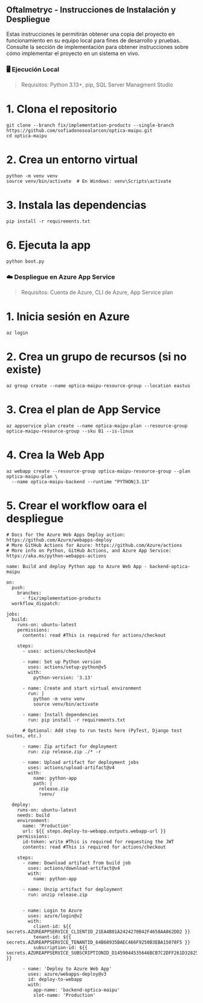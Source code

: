 ## Oftalmetryc - Instrucciones de Instalación y Despliegue

Estas instrucciones le permitirán obtener una copia del proyecto en funcionamiento en su equipo local para fines de desarrollo y pruebas. Consulte la sección de implementación para obtener instrucciones sobre cómo implementar el proyecto en un sistema en vivo.

### 🖥️  Ejecución Local 
> Requisitos: Python 3.13+, pip, SQL Server Managment Studio

# 1. Clona el repositorio
```
git clone --branch fix/implementation-products --single-branch https://github.com/sofiadonosoalarcon/optica-maipu.git 
cd optica-maipu
```
# 2. Crea un entorno virtual
```
python -m venv venv
source venv/bin/activate  # En Windows: venv\Scripts\activate
```
# 3. Instala las dependencias
```
pip install -r requirements.txt
```
# 6. Ejecuta la app
```
python boot.py
```
### ☁️  Despliegue en Azure App Service
> Requisitos: Cuenta de Azure, CLI de Azure, App Service plan
# 1. Inicia sesión en Azure
```
az login
```
# 2. Crea un grupo de recursos (si no existe)
```
az group create --name optica-maipu-resource-group --location eastus
```
# 3. Crea el plan de App Service
```
az appservice plan create --name optica-maipu-plan --resource-group optica-maipu-resource-group --sku B1 --is-linux
```
# 4. Crea la Web App
```
az webapp create --resource-group optica-maipu-resource-group --plan optica-maipu-plan \
  --name optica-maipu-backend --runtime "PYTHON|3.13" 
```
# 5. Crear el workflow oara el despliegue
```
# Docs for the Azure Web Apps Deploy action: https://github.com/Azure/webapps-deploy
# More GitHub Actions for Azure: https://github.com/Azure/actions
# More info on Python, GitHub Actions, and Azure App Service: https://aka.ms/python-webapps-actions

name: Build and deploy Python app to Azure Web App - backend-optica-maipu

on:
  push:
    branches:
      - fix/implementation-products
  workflow_dispatch:

jobs:
  build:
    runs-on: ubuntu-latest
    permissions:
      contents: read #This is required for actions/checkout

    steps:
      - uses: actions/checkout@v4

      - name: Set up Python version
        uses: actions/setup-python@v5
        with:
          python-version: '3.13'

      - name: Create and start virtual environment
        run: |
          python -m venv venv
          source venv/bin/activate
      
      - name: Install dependencies
        run: pip install -r requirements.txt
        
      # Optional: Add step to run tests here (PyTest, Django test suites, etc.)

      - name: Zip artifact for deployment
        run: zip release.zip ./* -r

      - name: Upload artifact for deployment jobs
        uses: actions/upload-artifact@v4
        with:
          name: python-app
          path: |
            release.zip
            !venv/

  deploy:
    runs-on: ubuntu-latest
    needs: build
    environment:
      name: 'Production'
      url: ${{ steps.deploy-to-webapp.outputs.webapp-url }}
    permissions:
      id-token: write #This is required for requesting the JWT
      contents: read #This is required for actions/checkout

    steps:
      - name: Download artifact from build job
        uses: actions/download-artifact@v4
        with:
          name: python-app

      - name: Unzip artifact for deployment
        run: unzip release.zip

      
      - name: Login to Azure
        uses: azure/login@v2
        with:
          client-id: ${{ secrets.AZUREAPPSERVICE_CLIENTID_21EA4B01A2424270B42F4658AA862DD2 }}
          tenant-id: ${{ secrets.AZUREAPPSERVICE_TENANTID_64B68935BAEC466F9250B3EBA15078F5 }}
          subscription-id: ${{ secrets.AZUREAPPSERVICE_SUBSCRIPTIONID_D1459044535646BCB7C2DFF261D32825 }}

      - name: 'Deploy to Azure Web App'
        uses: azure/webapps-deploy@v3
        id: deploy-to-webapp
        with:
          app-name: 'backend-optica-maipu'
          slot-name: 'Production'
```

